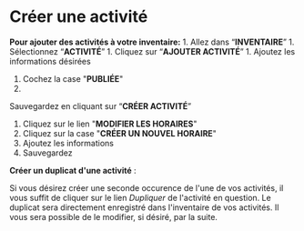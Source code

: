 # Créer une activité

**Pour ajouter des activités à  votre inventaire:**
1. 
Allez dans “**INVENTAIRE**” 
1. 
Sélectionnez “**ACTIVITÉ**” 
1. 
Cliquez sur “**AJOUTER ACTIVITÉ**”
1. 
Ajoutez les informations désirées
1. Cochez la case "**PUBLIÉE**"
1. 
Sauvegardez en cliquant sur “**CRÉER ACTIVITÉ**”
1. Cliquez sur le lien "**MODIFIER LES HORAIRES**"
2. Cliquez sur la case "**CRÉER UN NOUVEL HORAIRE**"
3. Ajoutez les informations
4. Sauvegardez


**Créer un duplicat d'une activité** :

Si vous désirez créer une seconde occurence de l'une de vos activités, il vous suffit de cliquer sur le lien *Dupliquer* de l'activité en question. Le duplicat sera directement enregistré dans l'inventaire de vos activités. Il vous sera possible de le modifier, si désiré, par la suite. 

